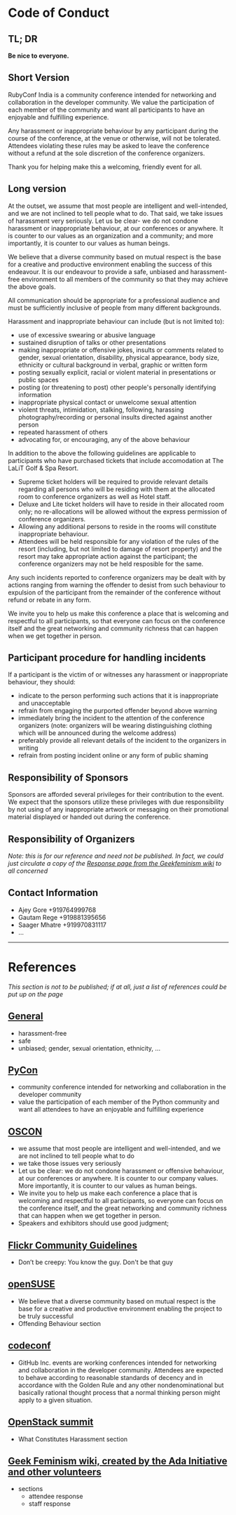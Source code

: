 Code of Conduct
===

TL; DR
---
**Be nice to everyone.**

Short Version
---
RubyConf India is a community conference intended for networking and collaboration in the developer community. We
value the participation of each member of the community and want all participants to have an enjoyable and fulfilling
experience. 

Any harassment or inappropriate behaviour by any participant during the course of the conference, at the venue or
otherwise, will not be tolerated. Attendees violating these rules may be asked to leave the conference without a refund
at the sole discretion of the conference organizers.

Thank you for helping make this a welcoming, friendly event for all.

Long version
---
At the outset, we assume that most people are intelligent and well-intended, and we are not inclined to tell people
what to do. That said, we take issues of harassment very seriously. Let us be clear- we do not condone harassment or
inappropriate behaviour, at our conferences or anywhere. It is counter to our values as an organization and a community;
and more importantly, it is counter to our values as human beings. 

We believe that a diverse community based on mutual respect is the base for a creative and productive environment
enabling the success of this endeavour. It is our endeavour to provide a safe, unbiased and harassment-free environment
to all members of the community so that they may achieve the above goals.

All communication should be appropriate for a professional audience and must be sufficiently inclusive of people from
many different backgrounds.

Harassment and inappropriate behaviour can include (but is not limited to):

- use of excessive swearing or abusive language
- sustained disruption of talks or other presentations
- making inappropriate or offensive jokes, insults or comments related to gender, sexual orientation, disability,
  physical appearance, body size, ethnicity or cultural background in verbal, graphic or written form
- posting sexually explicit, racial or violent material in presentations or public spaces
- posting (or threatening to post) other people's personally identifying information
- inappropriate physical contact or unwelcome sexual attention
- violent threats, intimidation, stalking, following, harassing photography/recording or personal insults directed
  against another person
- repeated harassment of others
- advocating for, or encouraging, any of the above behaviour

In addition to the above the following guidelines are applicable to participants who have purchased tickets that
include accomodation at The LaLiT Golf & Spa Resort.

- Supreme ticket holders will be required to provide relevant details regarding all persons who will be residing with
  them at the allocated room to conference organizers as well as Hotel staff.
- Deluxe and Lite ticket holders will have to reside in their allocated room only; no re-allocations will be allowed
  without the express permission of conference organizers.
- Allowing any additional persons to reside in the rooms will constitute inappropriate behaviour.
- Attendees will be held responsible for any violation of the rules of the resort (including, but not limited to damage
  of resort property) and the resort may take appropriate action against the participant; the conference organizers may
  not be held resposible for the same.

Any such incidents reported to conference organizers may be dealt with by actions ranging from warning the offender to
desist from such behaviour to expulsion of the participant from the remainder of the conference without refund or
rebate in any form.

We invite you to help us make this conference a place that is welcoming and respectful to all participants, so that
everyone can focus on the conference itself and the great networking and community richness that can happen when we
get together in person.


Participant procedure for handling incidents
---
If a participant is the victim of or witnesses any harassment or inappropriate behaviour, they should:

- indicate to the person performing such actions that it is inappropriate and unacceptable
- refrain from engaging the purported offender beyond above warning
- immediately bring the incident to the attention of the conference organizers
  (note: organizers will be wearing distinguishing clothing which will be announced during the welcome address)
- preferably provide all relevant details of the incident to the organizers in writing
- refrain from posting incident online or any form of public shaming

Responsibility of Sponsors
---
Sponsors are afforded several privileges for their contribution to the event. We expect that the sponsors utilize these
privileges with due responsibility by not using of any inappropriate artwork or messaging on their promotional material
displayed or handed out during the conference.

Responsibility of Organizers
---
_Note: this is for our reference and need not be published. In fact, we could just circulate a copy of the [Response
page from the Geekfeminism wiki](http://geekfeminism.wikia.com/wiki/Conference_anti-harassment/Responding_to_reports)
to all concerned_

Contact Information
---
- Ajey Gore     +919764999768
- Gautam Rege   +919881395656
- Saager Mhatre +919970831117
- ...

---

References
===
_This section is not to be published; if at all, just a list of references could be put up on the page_

[General](#)
---
- harassment-free
- safe
- unbiased; gender, sexual orientation, ethnicity, ...


[PyCon](https://raw.github.com/python/pycon-code-of-conduct/649f6db082ee8068520959a7c498dae14d598b8e/code_of_conduct.md)
---
- community conference intended for networking and collaboration in the developer community
- value the participation of each member of the Python community and want all attendees to have an enjoyable and
  fulfilling experience


[OSCON](http://oreilly.com/conferences/code-of-conduct.html)
---
- we assume that most people are intelligent and well-intended, and we are not inclined to tell people what to do
- we take those issues very seriously
- Let us be clear: we do not condone harassment or offensive behaviour, at our conferences or anywhere. It is counter
  to our company values. More importantly, it is counter to our values as human beings.
- We invite you to help us make each conference a place that is welcoming and respectful to all participants, so
  everyone can focus on the conference itself, and the great networking and community richness that can happen when we
  get together in person.
- Speakers and exhibitors should use good judgment;

[Flickr Community Guidelines]()
---
- Don’t be creepy: You know the guy. Don't be that guy


[openSUSE](http://en.opensuse.org/openSUSE:Conference_code_of_conduct)
---
- We believe that a diverse community based on mutual respect is the base for a creative and productive environment
  enabling the project to be truly successful
- Offending Behaviour section


[codeconf](http://codeconf.com/)
---
- GitHub Inc. events are working conferences intended for networking and collaboration in the developer community.
  Attendees are expected to behave according to reasonable standards of decency and in accordance with the Golden Rule
  and any other nondenominational but basically rational thought process that a normal thinking person might apply to a
  given situation.


[OpenStack summit](http://www.openstack.org/summit/openstack-summit-hong-kong-2013/the-openstack-summit-code-of-conduct/)
---
- What Constitutes Harassment section

[Geek Feminism wiki, created by the Ada Initiative and other volunteers](http://geekfeminism.wikia.com/wiki/Conference_anti-harassment/Policy)
---
- sections
  - attendee response
  - staff response
